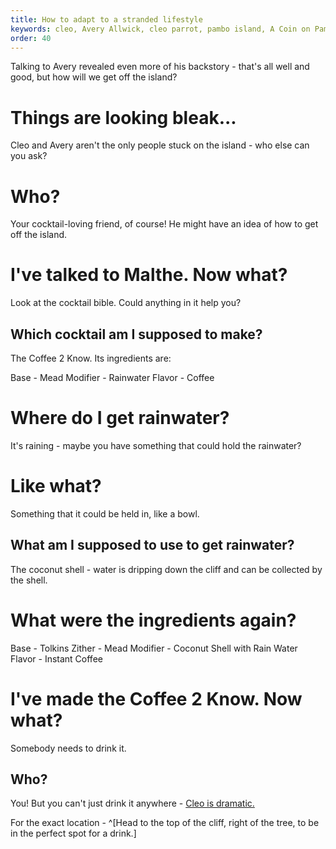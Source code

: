 ```yaml
---
title: How to adapt to a stranded lifestyle
keywords: cleo, Avery Allwick, cleo parrot, pambo island, A Coin on Pambo Island, how to get off pambo island
order: 40
---
```


Talking to Avery revealed even more of his backstory - that's all well and good, but how will we get off the island?

# Things are looking bleak...
Cleo and Avery aren't the only people stuck on the island - who else can you ask?

# Who?
Your cocktail-loving friend, of course! He might have an idea of how to get off the island.

# I've talked to Malthe. Now what?
Look at the cocktail bible. Could anything in it help you?

## Which cocktail am I supposed to make?
The Coffee 2 Know. Its ingredients are:

Base - Mead
Modifier - Rainwater
Flavor - Coffee

# Where do I get rainwater?
It's raining - maybe you have something that could hold the rainwater?

# Like what?
Something that it could be held in, like a bowl.

## What am I supposed to use to get rainwater?
The coconut shell - water is dripping down the cliff and can be collected by the shell.

# What were the ingredients again?

Base - Tolkins Zither - Mead
Modifier - Coconut Shell with Rain Water
Flavor - Instant Coffee

# I've made the Coffee 2 Know. Now what?
Somebody needs to drink it.

## Who?
You! But you can't just drink it anywhere - [Cleo is dramatic.](trippy.md)

For the exact location - ^[Head to the top of the cliff, right of the tree, to be in the perfect spot for a drink.]